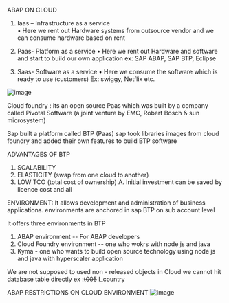 ABAP ON CLOUD

1.	Iaas – Infrastructure as a service          
•	Here we rent out Hardware systems from outsource vendor and we can consume hardware based on rent

2.	Paas- Platform as a service 
•	Here we rent out Hardware and software and start to build our own application
ex: SAP ABAP, SAP BTP, Eclipse

3.	Saas- Software as a service 
•	Here we consume the software which is ready to use (customers)
Ex: swiggy, Netflix etc.

![image](https://github.com/user-attachments/assets/6660ba33-16ba-4279-a1ca-eaeef2adf619)

Cloud foundry : its an open source Paas which was built by a company called Pivotal Software (a joint venture by EMC, Robert Bosch & sun microsystem)

Sap built a platform called BTP (Paas)
sap took libraries images from cloud foundry and added their own features to build BTP software 

ADVANTAGES OF BTP

1.	SCALABILITY
2.	ELASTICITY (swap from one cloud to another)
3.	LOW TCO (total cost of ownership)
  A.	Initial investment can be saved by licence cost and all

ENVIRONMENT:
It allows development and administration of business applications. environments are anchored in sap BTP on sub account level

It offers three environments in BTP

1. ABAP environment -- For ABAP developers 
2. Cloud Foundry environment -- one who wokrs with node js and java
3. Kyma - one who wants to build open source technology using node js and java with hyperscaler application

We are not supposed to used non - released objects in Cloud 
we cannot hit database table directly 
ex :~~t005~~ I_country


ABAP RESTRICTIONS ON CLOUD ENVIRONMENT 
![image](https://github.com/user-attachments/assets/05820495-5c41-41ec-acab-89f604511830)




